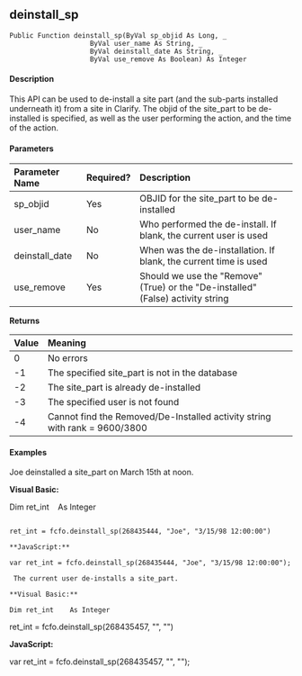 deinstall_sp
------------

```
Public Function deinstall_sp(ByVal sp_objid As Long, _
					ByVal user_name As String, _
					ByVal deinstall_date As String, _
                  	ByVal use_remove As Boolean) As Integer
```

#### Description

This API can be used to de-install a site part (and the sub-parts installed underneath it) from a site in Clarify. The objid of the site_part to be de-installed is specified, as well as the user performing the action, and the time of the action.

#### Parameters

| Parameter Name | Required? | Description |
|:--- |:--- |:--- |
| sp_objid | Yes | OBJID for the site_part to be de-installed |
| user_name | No | Who performed the de-install. If blank, the current user is used |
| deinstall_date | No | When was the de-installation. If blank, the current time is used |
| use_remove | Yes | Should we use the "Remove" (True) or the "De-installed" (False) activity string |

**Returns**

| Value | Meaning |
|:--- |:--- |
| 0 | No errors |
| -1 | The specified site_part is not in the database |
| -2 | The site_part is already de-installed |
| -3 | The specified user is not found |
| -4 | Cannot find the Removed/De-Installed activity string with rank = 9600/3800 |

#### Examples

 Joe deinstalled a site_part on March 15th at noon.

**Visual Basic:**

Dim ret_int    As Integer
```

ret_int = fcfo.deinstall_sp(268435444, "Joe", "3/15/98 12:00:00")

**JavaScript:**

var ret_int = fcfo.deinstall_sp(268435444, "Joe", "3/15/98 12:00:00");

 The current user de-installs a site_part.

**Visual Basic:**

Dim ret_int    As Integer
```

ret_int = fcfo.deinstall_sp(268435457, "", "")

**JavaScript:**

var ret_int = fcfo.deinstall_sp(268435457, "", "");